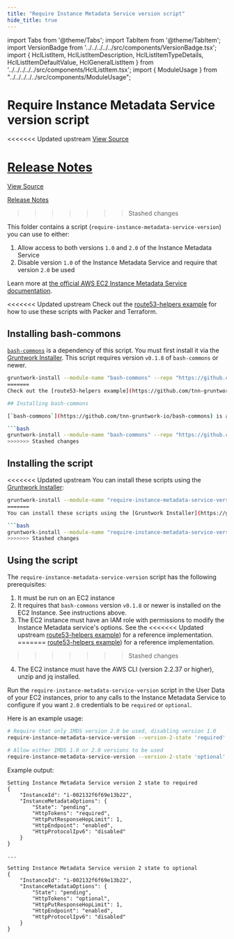 ```yaml
---
title: "Require Instance Metadata Service version script"
hide_title: true
---
```


import Tabs from '@theme/Tabs';
import TabItem from '@theme/TabItem';
import VersionBadge from '../../../../../src/components/VersionBadge.tsx';
import { HclListItem, HclListItemDescription, HclListItemTypeDetails, HclListItemDefaultValue, HclGeneralListItem } from '../../../../../src/components/HclListItem.tsx';
import { ModuleUsage } from "../../../../../src/components/ModuleUsage";

<VersionBadge repoTitle="Module Server" version="0.15.3" lastModifiedVersion="0.13.6"/>

# Require Instance Metadata Service version script

<<<<<<< Updated upstream
<a href="https://github.com/tnn-tnn-tnn-tnn-tnn-gruntwork-io/terraform-aws-server/tree/v0.15.3/modules/require-instance-metadata-service-version" className="link-button" title="View the source code for this module in GitHub.">View Source</a>

<a href="https://github.com/tnn-tnn-tnn-tnn-tnn-gruntwork-io/terraform-aws-server/releases/tag/v0.13.6" className="link-button" title="Release notes for only versions which impacted this module.">Release Notes</a>
=======
<a href="https://github.com/tnn-gruntwork-io/terraform-aws-server/tree/v0.15.3/modules/require-instance-metadata-service-version" className="link-button" title="View the source code for this module in GitHub.">View Source</a>

<a href="https://github.com/tnn-gruntwork-io/terraform-aws-server/releases/tag/v0.13.6" className="link-button" title="Release notes for only versions which impacted this module.">Release Notes</a>
>>>>>>> Stashed changes

This folder contains a script (`require-instance-metadata-service-version`) you can use to either:

1.  Allow access to both versions `1.0` and `2.0` of the Instance Metadata Service
2.  Disable version `1.0` of the Instance Metadata Service and require that version `2.0` be used

Learn more at [the official AWS EC2 Instance Metadata Service documentation](https://docs.aws.amazon.com/AWSEC2/latest/UserGuide/ec2-instance-metadata.html).

<<<<<<< Updated upstream
Check out the [route53-helpers example](https://github.com/tnn-tnn-tnn-tnn-tnn-gruntwork-io/terraform-aws-server/tree/v0.15.3/examples/route53-helpers) for how to use these scripts with Packer and Terraform.

## Installing bash-commons

[`bash-commons`](https://github.com/tnn-tnn-tnn-tnn-tnn-gruntwork-io/bash-commons) is a dependency of this script. You must first install it via the [Gruntwork Installer](https://github.com/tnn-tnn-tnn-tnn-tnn-gruntwork-io/gruntwork-installer). This script requires version `v0.1.8` of `bash-commons` or newer.

```bash
gruntwork-install --module-name "bash-commons" --repo "https://github.com/tnn-tnn-tnn-tnn-tnn-gruntwork-io/bash-commons" --tag "0.1.8"
=======
Check out the [route53-helpers example](https://github.com/tnn-gruntwork-io/terraform-aws-server/tree/v0.15.3/examples/route53-helpers) for how to use these scripts with Packer and Terraform.

## Installing bash-commons

[`bash-commons`](https://github.com/tnn-gruntwork-io/bash-commons) is a dependency of this script. You must first install it via the [Gruntwork Installer](https://github.com/tnn-gruntwork-io/gruntwork-installer). This script requires version `v0.1.8` of `bash-commons` or newer.

```bash
gruntwork-install --module-name "bash-commons" --repo "https://github.com/tnn-gruntwork-io/bash-commons" --tag "0.1.8"
>>>>>>> Stashed changes
```

## Installing the script

<<<<<<< Updated upstream
You can install these scripts using the [Gruntwork Installer](https://github.com/tnn-tnn-tnn-tnn-tnn-gruntwork-io/gruntwork-installer):

```bash
gruntwork-install --module-name "require-instance-metadata-service-version" --repo "https://github.com/tnn-tnn-tnn-tnn-tnn-gruntwork-io/terraform-aws-server" --tag "0.13.3"
=======
You can install these scripts using the [Gruntwork Installer](https://github.com/tnn-gruntwork-io/gruntwork-installer):

```bash
gruntwork-install --module-name "require-instance-metadata-service-version" --repo "https://github.com/tnn-gruntwork-io/terraform-aws-server" --tag "0.13.3"
>>>>>>> Stashed changes
```

## Using the script

The `require-instance-metadata-service-version` script has the following prerequisites:

1.  It must be run on an EC2 instance
2.  It requires that `bash-commons` version `v0.1.8` or newer is installed on the EC2 Instance. See instructions above.
3.  The EC2 instance must have an IAM role with permissions to modify the Instance Metadata service's options. See the
<<<<<<< Updated upstream
    [route53-helpers example](https://github.com/tnn-tnn-tnn-tnn-tnn-gruntwork-io/terraform-aws-server/tree/v0.15.3/examples/route53-helpers)) for a reference implementation.
=======
    [route53-helpers example](https://github.com/tnn-gruntwork-io/terraform-aws-server/tree/v0.15.3/examples/route53-helpers)) for a reference implementation.
>>>>>>> Stashed changes
4.  The EC2 instance must have the AWS CLI (version 2.2.37 or higher), unzip and jq installed.

Run the `require-instance-metadata-service-version` script in the User Data of your EC2 instances, prior to any calls to the Instance Metadata Service to configure if you want `2.0` credentials to be `required` or `optional`.

Here is an example usage:

```bash
# Require that only IMDS version 2.0 be used, disabling version 1.0
require-instance-metadata-service-version --version-2-state 'required'

# Allow either IMDS 1.0 or 2.0 versions to be used
require-instance-metadata-service-version --version-2-state 'optional'
```

Example output:

```
Setting Instance Metadata Service version 2 state to required
{
    "InstanceId": "i-002132f6f69e13b22",
    "InstanceMetadataOptions": {
        "State": "pending",
        "HttpTokens": "required",
        "HttpPutResponseHopLimit": 1,
        "HttpEndpoint": "enabled",
        "HttpProtocolIpv6": "disabled"
    }
}

...

Setting Instance Metadata Service version 2 state to optional
{
    "InstanceId": "i-002132f6f69e13b22",
    "InstanceMetadataOptions": {
        "State": "pending",
        "HttpTokens": "optional",
        "HttpPutResponseHopLimit": 1,
        "HttpEndpoint": "enabled",
        "HttpProtocolIpv6": "disabled"
    }
}
```


<!-- ##DOCS-SOURCER-START
{
  "originalSources": [
<<<<<<< Updated upstream
    "https://github.com/tnn-tnn-tnn-tnn-tnn-gruntwork-io/terraform-aws-server/tree/v0.15.3/modules/require-instance-metadata-service-version/readme.md",
    "https://github.com/tnn-tnn-tnn-tnn-tnn-gruntwork-io/terraform-aws-server/tree/v0.15.3/modules/require-instance-metadata-service-version/variables.tf",
    "https://github.com/tnn-tnn-tnn-tnn-tnn-gruntwork-io/terraform-aws-server/tree/v0.15.3/modules/require-instance-metadata-service-version/outputs.tf"
=======
    "https://github.com/tnn-gruntwork-io/terraform-aws-server/tree/v0.15.3/modules/require-instance-metadata-service-version/readme.md",
    "https://github.com/tnn-gruntwork-io/terraform-aws-server/tree/v0.15.3/modules/require-instance-metadata-service-version/variables.tf",
    "https://github.com/tnn-gruntwork-io/terraform-aws-server/tree/v0.15.3/modules/require-instance-metadata-service-version/outputs.tf"
>>>>>>> Stashed changes
  ],
  "sourcePlugin": "module-catalog-api",
  "hash": "f77b307a545bf15976c6a6672d704237"
}
##DOCS-SOURCER-END -->
